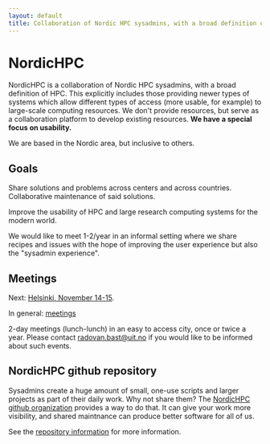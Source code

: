 ```yaml
---
layout: default
title: Collaboration of Nordic HPC sysadmins, with a broad definition of HPC.
---
```


# NordicHPC

NordicHPC is a collaboration of Nordic HPC sysadmins, with a broad
definition of HPC. This explicitly includes those providing newer
types of systems which allow different types of access (more usable,
for example) to large-scale computing resources.  We don't provide
resources, but serve as a collaboration platform to develop existing
resources. **We have a special focus on usability.**

We are based in the Nordic area, but inclusive to others.


## Goals

Share solutions and problems across centers and across countries.
Collaborative maintenance of said solutions.

Improve the usability of HPC and large research computing systems for
the modern world.

We would like to meet 1-2/year in an informal setting where we share recipes
and issues with the hope of improving the user experience but also the
"sysadmin experience".


## Meetings

Next: [Helsinki, November 14-15](2019-11-14-helsinki.md).

In general: [meetings](meetings.html)

2-day meetings (lunch-lunch) in an easy to access city, once or twice
a year.  Please contact radovan.bast@uit.no if you would like to be
informed about such events.


## NordicHPC github repository

Sysadmins create a huge amount of small, one-use scripts and larger
projects as part of their daily work.  Why not share them?  The
[NordicHPC github organization](https://github.com/NordicHPC) provides
a way to do that.  It can give your work more visibility, and shared
maintnance can produce better software for all of us.

See the [repository information](repo.html) for more information.
